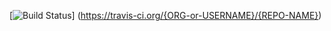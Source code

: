[![Build Status](https://travis-ci.org/{ORG-or-Gavin-23}/{2.23.png?branch=master)]
(https://travis-ci.org/{ORG-or-USERNAME}/{REPO-NAME})
